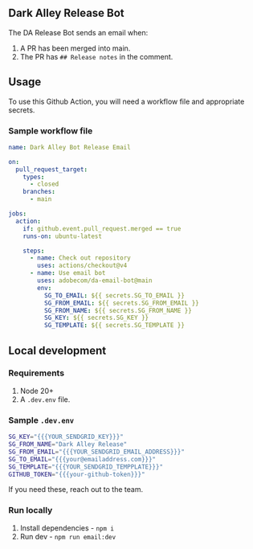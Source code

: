 ## Dark Alley Release Bot
The DA Release Bot sends an email when:

1. A PR has been merged into main.
2. The PR has `## Release notes` in the comment.

## Usage
To use this Github Action, you will need a workflow file and appropriate secrets.

### Sample workflow file

```yaml
name: Dark Alley Bot Release Email

on:
  pull_request_target:
    types:
      - closed
    branches:
      - main

jobs:
  action:
    if: github.event.pull_request.merged == true
    runs-on: ubuntu-latest

    steps:
      - name: Check out repository
        uses: actions/checkout@v4
      - name: Use email bot
        uses: adobecom/da-email-bot@main
        env:
          SG_TO_EMAIL: ${{ secrets.SG_TO_EMAIL }}
          SG_FROM_EMAIL: ${{ secrets.SG_FROM_EMAIL }}
          SG_FROM_NAME: ${{ secrets.SG_FROM_NAME }}
          SG_KEY: ${{ secrets.SG_KEY }}
          SG_TEMPLATE: ${{ secrets.SG_TEMPLATE }}
```

## Local development

### Requirements
1. Node 20+
2. A `.dev.env` file.

### Sample `.dev.env`

```bash
SG_KEY="{{{YOUR_SENDGRID_KEY}}}"
SG_FROM_NAME="Dark Alley Release"
SG_FROM_EMAIL="{{{YOUR_SENDGRID_EMAIL_ADDRESS}}}"
SG_TO_EMAIL="{{{your@emailaddress.com}}}"
SG_TEMPLATE="{{{YOUR_SENDGRID_TEMPPLATE}}}"
GITHUB_TOKEN="{{{your-github-token}}}"
```
If you need these, reach out to the team.

### Run locally
1. Install dependencies - `npm i`
2. Run dev - `npm run email:dev`
